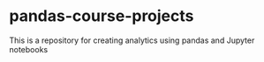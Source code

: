 # pandas-course-projects
This is a repository for creating analytics using pandas and Jupyter notebooks
